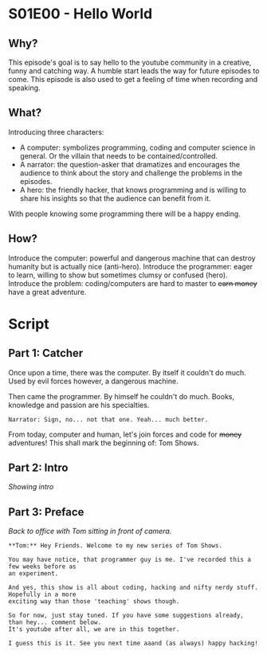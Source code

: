 # S01E00 - Hello World

## Why?

This episode's goal is to say hello to the youtube community in a creative, funny
and catching way. A humble start leads the way for future episodes to come. This
episode is also used to get a feeling of time when recording and speaking. 

## What?

Introducing three characters:

- A computer: symbolizes programming, coding and computer science in general. Or the
  villain that needs to be contained/controlled.
- A narrator: the question-asker that dramatizes and encourages the audience to think
  about the story and challenge the problems in the episodes.
- A hero: the friendly hacker, that knows programming and is willing to share his insights
  so that the audience can benefit from it.

With people knowing some programming there will be a happy ending.

## How?

Introduce the computer: powerful and dangerous machine that can destroy humanity but is
actually nice (anti-hero).
Introduce the programmer: eager to learn, willing to show but sometimes clumsy or 
confused (hero).
Introduce the problem: coding/computers are hard to master to ~~earn money~~ have a great
adventure.

# Script

## Part 1: Catcher

Once upon a time, there was the computer. By itself it couldn't do much. Used by evil forces 
however, a dangerous machine.

Then came the programmer. By himself he couldn't do much. Books, knowledge and passion are his 
specialties. 

	Narrator: Sign, no... not that one. Yeah... much better.

From today, computer and human, let's join forces and code for ~~money~~ adventures! This shall
mark the beginning of: Tom Shows.

## Part 2: Intro

*Showing intro*

## Part 3: Preface

*Back to office with Tom sitting in front of camera.*

	**Tom:** Hey Friends. Welcome to my new series of Tom Shows. 
	
	You may have notice, that programmer guy is me. I've recorded this a few weeks before as
	an experiment.
	
	And yes, this show is all about coding, hacking and nifty nerdy stuff. Hopefully in a more
	exciting way than those 'teaching' shows though.

	So for now, just stay tuned. If you have some suggestions already, than hey... comment below. 
	It's youtube after all, we are in this together.

	I guess this is it. See you next time aaand (as always) happy hacking!





